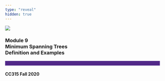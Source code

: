 ```yaml
---
type: "reveal"
hidden: true
---
```


<section>
<img class="stretch plain" src="/images/core-logo-on-white.png">
<h3> Module 9 <br> Minimum Spanning Trees <br> Definition and Examples</h3>
<hr style="height:15px;color:512888;background-color:512888;">
<h4>CC315 Fall 2020</h4>
</section>